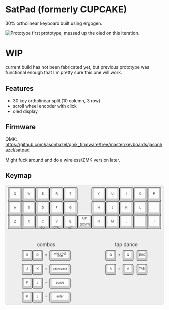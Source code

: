 # SatPad (formerly CUPCAKE)

30% ortholinear keyboard built using ergogen. 

![Prototype](images/prototype.png)
first prototype, messed up the oled on this iteration.

# WIP

current build has not been fabricated yet, but previous prototype was functional enough that I'm pretty sure this one will work.

## Features

- 30 key ortholinear split (10 column, 3 row)
- scroll wheel encoder with click
- oled display

## Firmware
QMK: https://github.com/jasonhazel/qmk_firmware/tree/master/keyboards/jasonhazel/satpad

Might fuck around and do a wireless/ZMK version later.

## Keymap
![Keymap](images/keymap.png)



